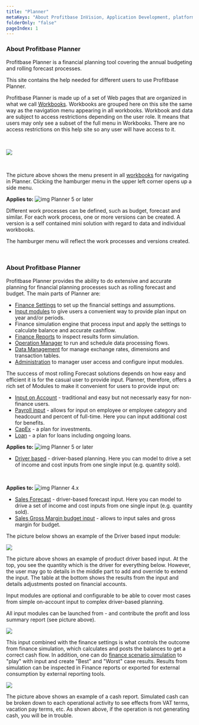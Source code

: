 ```yaml
---
title: "Planner"
metaKeys: "About Profitbase InVision, Application Development, platform, build flexible business solutions, components, business modules,  integrate, RESTful Web API, connecting directly to the SQL data storage, extended, custom, Profitbase InVision Designer, developer tool, Microsoft Visual Studio, features, code libraries, packages, prebuilt Solution components, Templates, Solution components"
folderOnly: "false"
pageIndex: 1
---
```


### About Profitbase Planner

Profitbase Planner is a financial planning tool covering the annual budgeting and rolling forecast processes.

This site contains the help needed for different users to use Profitbase Planner.

Profitbase Planner is made up of a set of Web pages that are organized in what we call [Workbooks](workbooks/workbooks.md).
Workbooks are grouped here on this site the same way as the navigation menu appearing in all workbooks. Workbook and data are subject to access restrictions depending on the user role. It means that users may only see a subset of the full menu in Workbooks. There are no access restrictions on this help site so any user will have access to it.

<br/>


![](https://profitbasedocs.blob.core.windows.net/plannerimages/menu.jpg)

<br/>

The picture above shows the menu present in all [workbooks](workbooks/workbooks.md) for navigating in Planner. Clicking the hamburger menu in the upper left corner opens up a side menu.
<br/>

**Applies to:** ![img](https://profitbasedocs.blob.core.windows.net/icons/yes-icon.png) Planner 5 or later

Different work processes can be defined, such as budget, forecast and similar. For each work process, one or more versions can be created. A version is a self contained mini solution with regard to data and individual workbooks.

The hamburger menu will reflect the work processes and versions created.

<br/>

### About Profitbase Planner

Profitbase Planner provides the ability to do extensive and accurate planning for financial planning processes such as rolling forecast and budget. The main parts of Planner are:

- [Finance Settings](workbooks/financial-planning/finance-settings) to set up the financial settings and assumptions.
- [Input modules](modules/modules.md) to give users a convenient way to provide plan input on year and/or periods.
- Finance simulation engine that process input and apply the settings to calculate balance and accurate cashflow.
- [Finance Reports](workbooks/financial-planning/finance-reports.md) to inspect results form simulation.
- [Operation Manager](workbooks/administration/operation-manager.mdr) to run and schedule data processing flows.
- [Data Management](workbooks/data-management/data-management.md) for manage exchange rates, dimensions and transaction tables.
- [Administration](workbooks/administration/administration.md) to manager user access and configure input modules.

The success of most rolling Forecast solutions depends on how easy and efficient it is for the casual user to provide input. Planner, therefore, offers a rich set of Modules to make it convenient for users to provide input on:

- [Input on Account](modules/account.md) - traditional and easy but not necessarly easy for non-finance users.
- [Payroll input](modules/personnel.md) - allows for input on employee or employee category and headcount and percent of full-time. Here you can input additional cost for benefits.
- [CapEx](workbooks/financial-planning/capex.md) - a plan for investments.
- [Loan](workbooks/financial-planning/loan.md) - a plan for loans including ongoing loans.

**Applies to:** ![img](https://profitbasedocs.blob.core.windows.net/icons/yes-icon.png) Planner 5 or later

- [Driver based](modules/driver-based.md) - driver-based planning. Here you can model to drive a set of income and cost inputs from one single input (e.g. quantity sold).

<br/>

**Applies to:** ![img](https://profitbasedocs.blob.core.windows.net/icons/yes-icon.png) Planner 4.x

- [Sales Forecast](modules/sales-forecast.md) - driver-based forecast input. Here you can model to drive a set of income and cost inputs from one single input (e.g. quantity sold).
- [Sales Gross Margin budget input](modules/sales-gm.md) - allows to input sales and gross margin for budget.

The picture below shows an example of the Driver based input module:
<br/>

![](https://profitbasedocs.blob.core.windows.net/plannerimages/salesmodule.jpg)
<br/>

The picture above shows an example of product driver based input. At the top, you see the quantity which is the driver for everything below. However, the user may go to details in the middle part to add and override to extend the input. The table at the bottom shows the results from the input and details adjustments posted on financial accounts.

Input modules are optional and configurable to be able to cover most cases from simple on-account input to complex driver-based planning.

All input modules can be launched from - and contribute the profit and loss summary report (see picture above).
<br/>

![](https://profitbasedocs.blob.core.windows.net/plannerimages/summary.jpg)
<br/>

This input combined with the finance settings is what controls the outcome from finance simulation, which calculates and posts the balances to get a correct cash flow. In addition, one can do [finance scenario simulation](workbooks/financial-planning/finance-simulation.md) to "play" with input and create "Best" and "Worst" case results. Results from simulation can be inspected in Finance reports or exported for external consumption by external reporting tools.
<br/>

![](https://profitbasedocs.blob.core.windows.net/plannerimages/cashtotal.jpg)
<br/>

The picture above shows an example of a cash report. Simulated cash can be broken down to each operational activity to see effects from VAT terms, vacation pay terms, etc. As shown above, if the operation is not generating cash, you will be in trouble.

